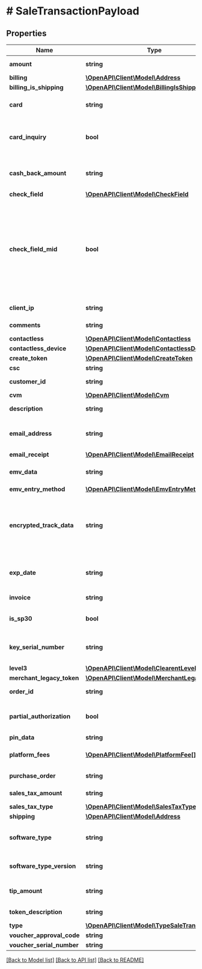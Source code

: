 # # SaleTransactionPayload

## Properties

Name | Type | Description | Notes
------------ | ------------- | ------------- | -------------
**amount** | **string** | The transaction amount. |
**billing** | [**\OpenAPI\Client\Model\Address**](Address.md) |  | [optional]
**billing_is_shipping** | [**\OpenAPI\Client\Model\BillingIsShipping**](BillingIsShipping.md) |  | [optional]
**card** | **string** | The credit card number or token. |
**card_inquiry** | **bool** | False if you would not like to run a card inquiry automatically. | [optional] [default to true]
**cash_back_amount** | **string** | The cash back amount when using EBT cash benefits. | [optional]
**check_field** | [**\OpenAPI\Client\Model\CheckField**](CheckField.md) |  | [optional]
**check_field_mid** | **bool** | Optional duplication check for EMV transactions. True if you want to validate the &#x60;check-field&#x60; sent in is not duplicated for EMV transactions on a merchant level. | [optional]
**client_ip** | **string** | The client IP address. | [optional]
**comments** | **string** | The transaction comments. | [optional]
**contactless** | [**\OpenAPI\Client\Model\Contactless**](Contactless.md) |  | [optional]
**contactless_device** | [**\OpenAPI\Client\Model\ContactlessDevice**](ContactlessDevice.md) |  | [optional]
**create_token** | [**\OpenAPI\Client\Model\CreateToken**](CreateToken.md) |  | [optional]
**csc** | **string** | The CSC. | [optional]
**customer_id** | **string** | The customer ID. | [optional]
**cvm** | [**\OpenAPI\Client\Model\Cvm**](Cvm.md) |  | [optional]
**description** | **string** | The transaction description. | [optional]
**email_address** | **string** | The email address associated with the transaction. | [optional]
**email_receipt** | [**\OpenAPI\Client\Model\EmailReceipt**](EmailReceipt.md) |  | [optional]
**emv_data** | **string** | The EMV data passed from the terminal. | [optional]
**emv_entry_method** | [**\OpenAPI\Client\Model\EmvEntryMethod**](EmvEntryMethod.md) |  | [optional]
**encrypted_track_data** | **string** | The Encrypted Track Data can be passed in instead of the card number. This requires &#x60;track-format&#x60; to be set. | [optional]
**exp_date** | **string** | The expiration date of the credit card in MMYY format. |
**invoice** | **string** | The invoice number. | [optional]
**is_sp30** | **bool** | True if the terminal being used is a SP30. | [optional]
**key_serial_number** | **string** | The serial number of the encrypted device. | [optional]
**level3** | [**\OpenAPI\Client\Model\ClearentLevel3**](ClearentLevel3.md) |  | [optional]
**merchant_legacy_token** | [**\OpenAPI\Client\Model\MerchantLegacyToken**](MerchantLegacyToken.md) |  | [optional]
**order_id** | **string** | The order ID of the transaction. | [optional]
**partial_authorization** | **bool** | True if you would like to check partial authorization. | [optional]
**pin_data** | **string** |  | [optional]
**platform_fees** | [**\OpenAPI\Client\Model\PlatformFee[]**](PlatformFee.md) | True if the batch was settled. | [optional]
**purchase_order** | **string** | The transaction purchase order. | [optional]
**sales_tax_amount** | **string** | The amount of the sales tax. | [optional]
**sales_tax_type** | [**\OpenAPI\Client\Model\SalesTaxType**](SalesTaxType.md) |  | [optional]
**shipping** | [**\OpenAPI\Client\Model\Address**](Address.md) |  | [optional]
**software_type** | **string** | The reference to the software name you are building. | [optional]
**software_type_version** | **string** | Optional field to help with troubleshooting. | [optional]
**tip_amount** | **string** | The tip amount for the transaction. | [optional]
**token_description** | **string** | The description of the token. | [optional]
**type** | [**\OpenAPI\Client\Model\TypeSaleTransaction**](TypeSaleTransaction.md) |  |
**voucher_approval_code** | **string** |  | [optional]
**voucher_serial_number** | **string** |  | [optional]

[[Back to Model list]](../../README.md#models) [[Back to API list]](../../README.md#endpoints) [[Back to README]](../../README.md)
